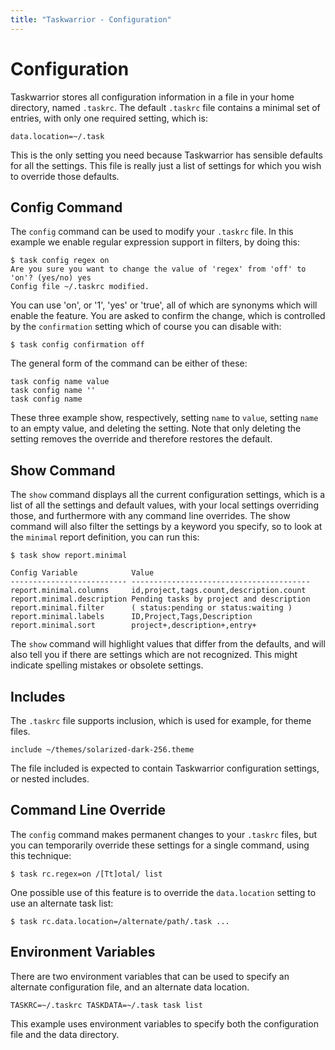 ```yaml
---
title: "Taskwarrior - Configuration"
---
```


# Configuration

Taskwarrior stores all configuration information in a file in your home directory, named `.taskrc`.
The default `.taskrc` file contains a minimal set of entries, with only one required setting, which is:

```
data.location=~/.task
```

This is the only setting you need because Taskwarrior has sensible defaults for all the settings.
This file is really just a list of settings for which you wish to override those defaults.

## Config Command

The `config` command can be used to modify your `.taskrc` file.
In this example we enable regular expression support in filters, by doing this:

```
$ task config regex on
Are you sure you want to change the value of 'regex' from 'off' to 'on'? (yes/no) yes
Config file ~/.taskrc modified.
```

You can use 'on', or '1', 'yes' or 'true', all of which are synonyms which will enable the feature.
You are asked to confirm the change, which is controlled by the `confirmation` setting which of course you can disable with:

```
$ task config confirmation off
```

The general form of the command can be either of these:

```
task config name value
task config name ''
task config name
```

These three example show, respectively, setting `name` to `value`, setting `name` to an empty value, and deleting the setting.
Note that only deleting the setting removes the override and therefore restores the default.

## Show Command

The `show` command displays all the current configuration settings, which is a list of all the settings and default values, with your local settings overriding those, and furthermore with any command line overrides.
The show command will also filter the settings by a keyword you specify, so to look at the `minimal` report definition, you can run this:

```
$ task show report.minimal

Config Variable            Value
-------------------------- ----------------------------------------
report.minimal.columns     id,project,tags.count,description.count
report.minimal.description Pending tasks by project and description
report.minimal.filter      ( status:pending or status:waiting )
report.minimal.labels      ID,Project,Tags,Description
report.minimal.sort        project+,description+,entry+
```

The `show` command will highlight values that differ from the defaults, and will also tell you if there are settings which are not recognized.
This might indicate spelling mistakes or obsolete settings.

## Includes

The `.taskrc` file supports inclusion, which is used for example, for theme files.

```
include ~/themes/solarized-dark-256.theme
```

The file included is expected to contain Taskwarrior configuration settings, or nested includes.

## Command Line Override

The `config` command makes permanent changes to your `.taskrc` files, but you can temporarily override these settings for a single command, using this technique:

```
$ task rc.regex=on /[Tt]otal/ list
```

One possible use of this feature is to override the `data.location` setting to use an alternate task list:

```
$ task rc.data.location=/alternate/path/.task ...
```

## Environment Variables

There are two environment variables that can be used to specify an alternate configuration file, and an alternate data location.

```
TASKRC=~/.taskrc TASKDATA=~/.task task list
```

This example uses environment variables to specify both the configuration file and the data directory.
